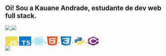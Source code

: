 ## Oi! Sou a Kauane Andrade, estudante de dev web full stack.

<div>
  <a href= "https://github.com/khalaska">
  <img height= "100cm" src= "https://github-readme-stats.vercel.app/api?username=khalaska&show_icons=true&theme=dark#gh-dark-mode-only">
  <img height= "100cm" src= "https://github-readme-stats.vercel.app/api/top-langs/?username=khalaska&hide_progress=true&theme=dark#gh-dark)">
</div>

<div style="display: inline_block"><br>
  <img align="center" alt="kah-Js" height="30" width="40" src="https://raw.githubusercontent.com/devicons/devicon/master/icons/javascript/javascript-plain.svg">
  <img align="center" alt="kah-Ts" height="30" width="40" src="https://raw.githubusercontent.com/devicons/devicon/master/icons/typescript/typescript-plain.svg">
  <img align="center" alt="kah-React" height="30" width="40" src="https://raw.githubusercontent.com/devicons/devicon/master/icons/react/react-original.svg">
  <img align="center" alt="kah-HTML" height="30" width="40" src="https://raw.githubusercontent.com/devicons/devicon/master/icons/html5/html5-original.svg">
  <img align="center" alt="kah-CSS" height="30" width="40" src="https://raw.githubusercontent.com/devicons/devicon/master/icons/css3/css3-original.svg">
  <img align="center" alt="kah-Python" height="30" width="40" src="https://raw.githubusercontent.com/devicons/devicon/master/icons/python/python-original.svg">
  <img align="center" alt="kah-Csharp" height="30" width="40" src="https://raw.githubusercontent.com/devicons/devicon/master/icons/csharp/csharp-original.svg">
  </div>

  <div> 
  <a href="https://www.linkedin.com/in/kauane-o-b18699164/" target="_blank"><img src="https://img.shields.io/badge/-LinkedIn-%230077B5?style=for-the-badge&logo=linkedin&logoColor=white" target="_blank"></a> 
  
</div>
